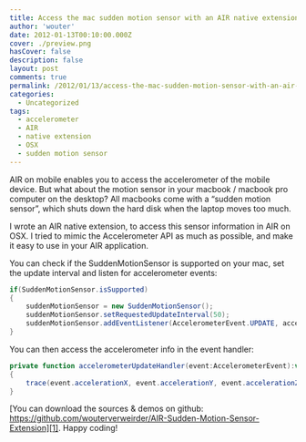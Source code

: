 ```yaml
---
title: Access the mac sudden motion sensor with an AIR native extension
author: 'wouter'
date: 2012-01-13T00:10:00.000Z
cover: ./preview.png
hasCover: false
description: false
layout: post
comments: true
permalink: /2012/01/13/access-the-mac-sudden-motion-sensor-with-an-air-native-extension/
categories:
  - Uncategorized
tags:
  - accelerometer
  - AIR
  - native extension
  - OSX
  - sudden motion sensor
---
```

AIR on mobile enables you to access the accelerometer of the mobile device. But what about the motion sensor in your macbook / macbook pro computer on the desktop? All macbooks come with a “sudden motion sensor”, which shuts down the hard disk when the laptop moves too much.

I wrote an AIR native extension, to access this sensor information in AIR on OSX. I tried to mimic the Accelerometer API as much as possible, and make it easy to use in your AIR application.



You can check if the SuddenMotionSensor is supported on your mac, set the update interval and listen for accelerometer events:

``` actionscript
if(SuddenMotionSensor.isSupported)
{
    suddenMotionSensor = new SuddenMotionSensor();
    suddenMotionSensor.setRequestedUpdateInterval(50);
    suddenMotionSensor.addEventListener(AccelerometerEvent.UPDATE, accelerometerUpdateHandler, false, , true);
}
```

You can then access the accelerometer info in the event handler:

``` actionscript
private function accelerometerUpdateHandler(event:AccelerometerEvent):void
{
    trace(event.accelerationX, event.accelerationY, event.accelerationZ);
}
```

[You can download the sources & demos on github: https://github.com/wouterverweirder/AIR-Sudden-Motion-Sensor-Extension][1]. Happy coding!

[1]: https://github.com/wouterverweirder/AIR-Sudden-Motion-Sensor-Extension   "Sources on Github"